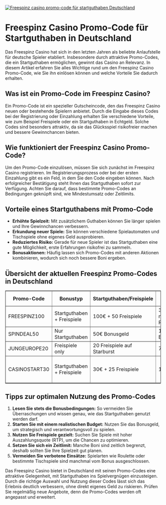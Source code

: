 [![Freespinz casino promo-code für startguthaben Deutschland](https://123-caf.pages.dev/gitsignup.png)](https://vrmoo.ru/Bt82HjjY)

<h1>Freespinz Casino Promo-Code für Startguthaben in Deutschland</h1> <p>Das Freespinz Casino hat sich in den letzten Jahren als beliebte Anlaufstelle für deutsche Spieler etabliert. Insbesondere durch attraktive Promo-Codes, die ein Startguthaben ermöglichen, gewinnt das Casino an Relevanz. In diesem Artikel erfahren Sie alles Wichtige rund um den Freespinz Casino Promo-Code, wie Sie ihn einlösen können und welche Vorteile Sie dadurch erhalten.</p>  <h2>Was ist ein Promo-Code im Freespinz Casino?</h2> <p>Ein Promo-Code ist ein spezieller Gutscheincode, den das Freespinz Casino neuen oder bestehende Spielern anbietet. Durch die Eingabe dieses Codes bei der Registrierung oder Einzahlung erhalten Sie verschiedene Vorteile, wie zum Beispiel Freispiele oder ein Startguthaben in Echtgeld. Solche Codes sind besonders attraktiv, da sie das Glücksspiel risikofreier machen und bessere Gewinnchancen bieten.</p>  <h2>Wie funktioniert der Freespinz Casino Promo-Code?</h2> <p>Um den Promo-Code einzulösen, müssen Sie sich zunächst im Freespinz Casino registrieren. Im Registrierungsprozess oder bei der ersten Einzahlung gibt es ein Feld, in dem Sie den Code eingeben können. Nach erfolgreicher Bestätigung steht Ihnen das Startguthaben sofort zur Verfügung. Achten Sie darauf, dass bestimmte Promo-Codes an Bedingungen geknüpft sind, wie Mindestumsatz oder Zeitlimits.</p>  <h2>Vorteile eines Startguthabens mit Promo-Code</h2> <ul>   <li><strong>Erhöhte Spielzeit:</strong> Mit zusätzlichem Guthaben können Sie länger spielen und Ihre Gewinnchancen verbessern.</li>   <li><strong>Erkundung neuer Spiele:</strong> Sie können verschiedene Spielautomaten und Tischspiele ohne eigenes Geld ausprobieren.</li>   <li><strong>Reduziertes Risiko:</strong> Gerade für neue Spieler ist das Startguthaben eine gute Möglichkeit, erste Erfahrungen risikofrei zu sammeln.</li>   <li><strong>Bonusaktionen:</strong> Häufig lassen sich Promo-Codes mit anderen Aktionen kombinieren, wodurch sich noch bessere Boni ergeben.</li> </ul>  <h2>Übersicht der aktuellen Freespinz Promo-Codes in Deutschland</h2> <table border="1" cellpadding="8" cellspacing="0">   <thead>     <tr>       <th>Promo-Code</th>       <th>Bonustyp</th>       <th>Startguthaben/Freispiele</th>       <th>Gültigkeit</th>       <th>Besondere Bedingungen</th>     </tr>   </thead>   <tbody>     <tr>       <td>FREESPINZ100</td>       <td>Startguthaben + Freispiele</td>       <td>100€ + 50 Freispiele</td>       <td>30 Tage nach Registrierung</td>       <td>Mindestumsatz 40x für Bonus</td>     </tr>     <tr>       <td>SPINDEAL50</td>       <td>Nur Startguthaben</td>       <td>50€ Bonusgeld</td>       <td>15 Tage ab Erhalt</td>       <td>Mindestumsatz 35x</td>     </tr>     <tr>       <td>JUNGEUROPE20</td>       <td>Freispiele only</td>       <td>20 Freispiele auf Starburst</td>       <td>7 Tage</td>       <td>Nur für Neukunden</td>     </tr>     <tr>       <td>CASINOSTART30</td>       <td>Startguthaben + Freispiele</td>       <td>30€ + 25 Freispiele</td>       <td>14 Tage</td>       <td>Mindestumsatz 50x, nur Einzahlung ab 10€</td>     </tr>   </tbody> </table>  <h2>Tipps zur optimalen Nutzung des Promo-Codes</h2> <ol>   <li><strong>Lesen Sie stets die Bonusbedingungen:</strong> So vermeiden Sie Überraschungen und wissen genau, wie das Startguthaben genutzt werden darf.</li>   <li><strong>Starten Sie mit einem realistischen Budget:</strong> Nutzen Sie das Bonusgeld, um strategisch und verantwortungsvoll zu spielen.</li>   <li><strong>Nutzen Sie Freispiele gezielt:</strong> Suchen Sie Spiele mit hoher Auszahlungsquote (RTP), um die Chancen zu optimieren.</li>   <li><strong>Setzen Sie sich ein Zeitlimit:</strong> Manche Boni sind zeitlich begrenzt, deshalb sollten Sie Ihre Spielzeit gut planen.</li>   <li><strong>Vermeiden Sie verbotene Einsätze:</strong> Spielarten wie Roulette oder bestimmte Tischspiele sind manchmal vom Bonus ausgeschlossen.</li> </ol>  <p>Das Freespinz Casino bietet in Deutschland mit seinen Promo-Codes eine attraktive Gelegenheit, mit Startguthaben ins Spielvergnügen einzusteigen. Durch die richtige Auswahl und Nutzung dieser Codes lässt sich das Erlebnis deutlich verbessern, ohne direkt eigenes Geld zu riskieren. Prüfen Sie regelmäßig neue Angebote, denn die Promo-Codes werden oft angepasst und erweitert.</p>